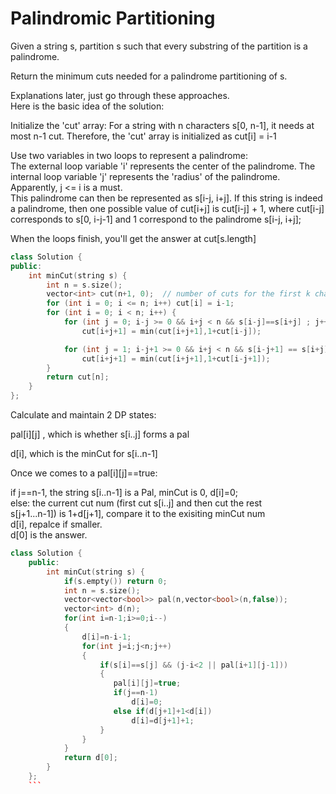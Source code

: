 # Palindromic Partitioning  
Given a string s, partition s such that every substring of the partition is a palindrome.  

Return the minimum cuts needed for a palindrome partitioning of s.  

Explanations later, just go through these approaches.  
Here is the basic idea of the solution:  

Initialize the 'cut' array: For a string with n characters s[0, n-1], it needs at most n-1 cut. Therefore, the 'cut' array is initialized as cut[i] = i-1  

Use two variables in two loops to represent a palindrome:  
The external loop variable 'i' represents the center of the palindrome. The internal loop variable 'j' represents the 'radius' of the palindrome. Apparently, j <= i is a must.  
This palindrome can then be represented as s[i-j, i+j]. If this string is indeed a palindrome, then one possible value of cut[i+j] is cut[i-j] + 1, where cut[i-j] corresponds to s[0, i-j-1] and 1 correspond to the palindrome s[i-j, i+j];  

When the loops finish, you'll get the answer at cut[s.length]  
```cpp
class Solution {
public:
    int minCut(string s) {
        int n = s.size();
        vector<int> cut(n+1, 0);  // number of cuts for the first k characters
        for (int i = 0; i <= n; i++) cut[i] = i-1;
        for (int i = 0; i < n; i++) {
            for (int j = 0; i-j >= 0 && i+j < n && s[i-j]==s[i+j] ; j++) // odd length palindrome
                cut[i+j+1] = min(cut[i+j+1],1+cut[i-j]);

            for (int j = 1; i-j+1 >= 0 && i+j < n && s[i-j+1] == s[i+j]; j++) // even length palindrome
                cut[i+j+1] = min(cut[i+j+1],1+cut[i-j+1]);
        }
        return cut[n];
    }
};
```  
Calculate and maintain 2 DP states:  

pal[i][j] , which is whether s[i..j] forms a pal  

d[i], which is the minCut for s[i..n-1]    

Once we comes to a pal[i][j]==true:  

if j==n-1, the string s[i..n-1] is a Pal, minCut is 0, d[i]=0;  
else: the current cut num (first cut s[i..j] and then cut the rest  
s[j+1...n-1]) is 1+d[j+1], compare it to the exisiting minCut num  
d[i], repalce if smaller.  
d[0] is the answer.  
```cpp
class Solution {
    public:
        int minCut(string s) {
            if(s.empty()) return 0;
            int n = s.size();
            vector<vector<bool>> pal(n,vector<bool>(n,false));
            vector<int> d(n);
            for(int i=n-1;i>=0;i--)
            {
                d[i]=n-i-1;
                for(int j=i;j<n;j++)
                {
                    if(s[i]==s[j] && (j-i<2 || pal[i+1][j-1]))
                    {
                       pal[i][j]=true;
                       if(j==n-1)
                           d[i]=0;
                       else if(d[j+1]+1<d[i])
                           d[i]=d[j+1]+1;
                    }
                }
            }
            return d[0];
        }
    };
    ```
